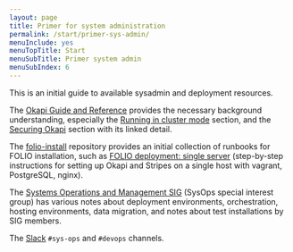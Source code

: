```yaml
---
layout: page
title: Primer for system administration
permalink: /start/primer-sys-admin/
menuInclude: yes
menuTopTitle: Start
menuSubTitle: Primer system admin
menuSubIndex: 6
---
```


This is an initial guide to available sysadmin and deployment resources.

The [Okapi Guide and Reference](https://github.com/folio-org/okapi/blob/master/doc/guide.md) provides the necessary background understanding,
especially the
[Running in cluster mode](https://github.com/folio-org/okapi/blob/master/doc/guide.md#running-in-cluster-mode) section,
and the [Securing Okapi](https://github.com/folio-org/okapi/blob/master/doc/guide.md#securing-okapi) section with its linked detail.

The [folio-install](https://github.com/folio-org/folio-install) repository provides an initial collection of runbooks for FOLIO installation, such as
[FOLIO deployment: single server](https://github.com/folio-org/folio-install/blob/master/runbooks/single-server) (step-by-step instructions for setting up Okapi and Stripes on a single host with vagrant, PostgreSQL, nginx).

The [Systems Operations and Management SIG](https://wiki.folio.org/display/SYSOPS/Systems+Operations+and+Management+SIG+Home) (SysOps special interest group)
has various notes about deployment environments, orchestration, hosting environments, data migration, and notes about test installations by SIG members.

The [Slack](/guidelines/which-forum/#slack) `#sys-ops` and `#devops` channels.
